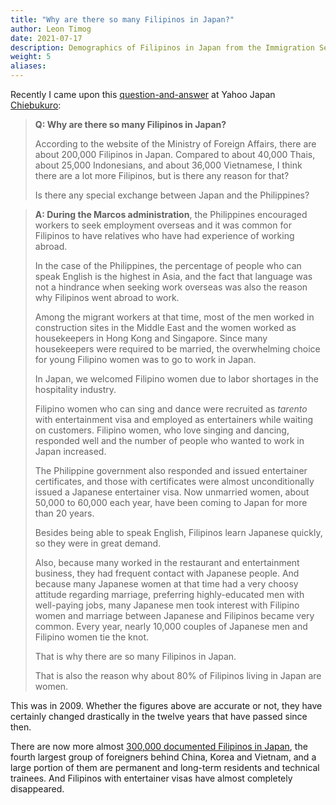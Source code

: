 ```yaml
---
title: "Why are there so many Filipinos in Japan?"
author: Leon Timog
date: 2021-07-17
description: Demographics of Filipinos in Japan from the Immigration Services Agency
weight: 5
aliases:
---
```

Recently I came upon this [question-and-answer](https://detail.chiebukuro.yahoo.co.jp/qa/question_detail/q1231164437) at Yahoo Japan [Chiebukuro](https://chiebukuro.yahoo.co.jp/):

>**Q: Why are there so many Filipinos in Japan?**
>
>According to the website of the Ministry of Foreign Affairs, there are about 200,000 Filipinos in Japan. Compared to about 40,000 Thais, about 25,000 Indonesians, and about 36,000 Vietnamese, I think there are a lot more Filipinos, but is there any reason for that?
>
>Is there any special exchange between Japan and the Philippines? 


>**A: During the Marcos administration**, the Philippines encouraged workers to seek employment overseas and it was common for Filipinos to have relatives who have had experience of working abroad.
>
>In the case of the Philippines, the percentage of people who can speak English is the highest in Asia, and the fact that language was not a hindrance when seeking work overseas was also the reason why Filipinos went abroad to work.
>
>Among the migrant workers at that time, most of the men worked in construction sites in the Middle East and the women worked as housekeepers in Hong Kong and Singapore. Since many housekeepers were required to be married, the overwhelming choice for young Filipino women was to go to work in Japan.
>
>In Japan, we welcomed Filipino women due to labor shortages in the hospitality industry.
>
>Filipino women who can sing and dance were recruited as *tarento* with entertainment visa and employed as entertainers while waiting on customers. Filipino women, who love singing and dancing, responded well and the number of people who wanted to work in Japan increased.
>
>The Philippine government also responded and issued entertainer certificates, and those with certificates were almost unconditionally issued a Japanese entertainer visa. Now unmarried women, about 50,000 to 60,000 each year, have been coming to Japan for more than 20 years.
>
>Besides being able to speak English, Filipinos learn Japanese quickly, so they were in great demand.
>
>Also, because many worked in the restaurant and entertainment business, they had frequent contact with Japanese people. And because many Japanese women at that time had a very choosy attitude regarding marriage, preferring highly-educated men with well-paying jobs, many Japanese men took interest with Filipino women and marriage between Japanese and Filipinos became very common. Every year, nearly 10,000 couples of Japanese men and Filipino women tie the knot.
>
>That is why there are so many Filipinos in Japan.
>
>That is also the reason why about 80% of Filipinos living in Japan are women.

This was in 2009. Whether the figures above are accurate or not, they have certainly changed drastically in the twelve years that have passed since then.

There are now more almost [300,000 documented Filipinos in Japan](../filipinos-in-japan-2020-demographics/), the fourth largest group of foreigners behind China, Korea and Vietnam, and a large portion of them are permanent and long-term residents and technical trainees. And Filipinos with entertainer visas have almost completely disappeared.